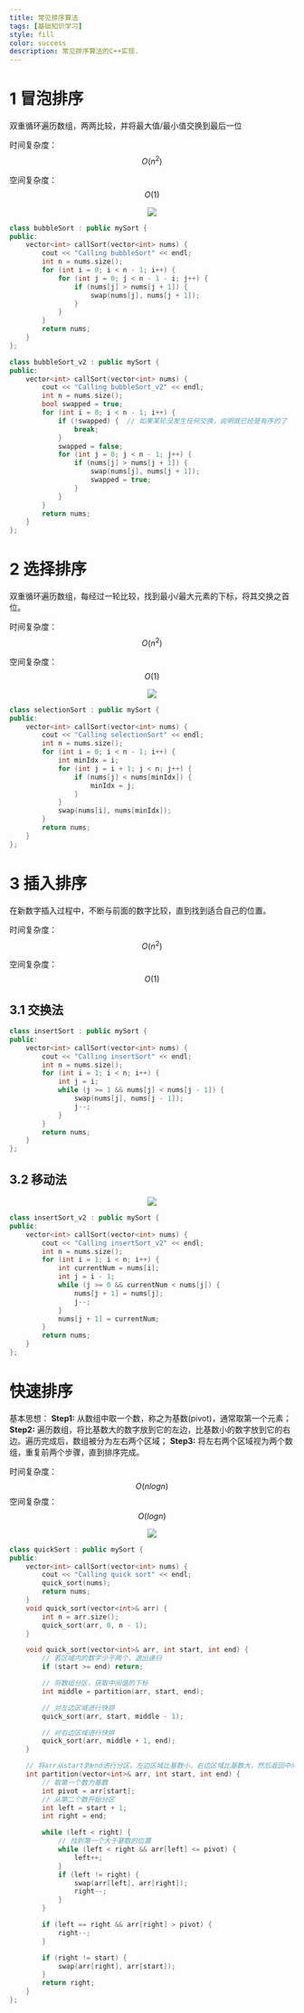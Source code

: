 ```yaml
---
title: 常见排序算法
tags: [基础知识学习]
style: fill
color: success
description: 常见排序算法的C++实现.
---
```



# 1 冒泡排序

双重循环遍历数组，两两比较，并将最大值/最小值交换到最后一位

时间复杂度：$$ O(n^{2}) $$

空间复杂度：$$ O(1) $$

<div align=center>
<img src="/blog_resources/sort_algorithm/bubble.gif" />
</div>

```C++
class bubbleSort : public mySort {
public:
	vector<int> callSort(vector<int> nums) {
		cout << "Calling bubbleSort" << endl;
		int n = nums.size();
		for (int i = 0; i < n - 1; i++) {
			for (int j = 0; j < n - 1 - i; j++) {
				if (nums[j] > nums[j + 1]) {
					swap(nums[j], nums[j + 1]);
				}
			}
		}
		return nums;
	}
};

class bubbleSort_v2 : public mySort {
public:
	vector<int> callSort(vector<int> nums) {
		cout << "Calling bubbleSort_v2" << endl;
		int n = nums.size();
		bool swapped = true;
		for (int i = 0; i < n - 1; i++) {
			if (!swapped) {  // 如果某轮没发生任何交换，说明就已经是有序的了
				break;
			}
			swapped = false;
			for (int j = 0; j < n - 1; j++) {
				if (nums[j] > nums[j + 1]) {
					swap(nums[j], nums[j + 1]);
					swapped = true;
				}
			}
		}
		return nums;
	}
};
```

# 2 选择排序

双重循环遍历数组，每经过一轮比较，找到最小/最大元素的下标，将其交换之首位。

时间复杂度：$$ O(n^{2}) $$

空间复杂度：$$ O(1) $$

<div align=center>
<img src="/blog_resources/sort_algorithm/selection.gif" />
</div>

```C++
class selectionSort : public mySort {
public:
	vector<int> callSort(vector<int> nums) {
		cout << "Calling selectionSort" << endl;
		int n = nums.size();
		for (int i = 0; i < n - 1; i++) {
			int minIdx = i;
			for (int j = i + 1; j < n; j++) {
				if (nums[j] < nums[minIdx]) {
					minIdx = j;
				}
			}
			swap(nums[i], nums[minIdx]);
		}
		return nums;
	}
};
```

# 3 插入排序

在新数字插入过程中，不断与前面的数字比较，直到找到适合自己的位置。

时间复杂度：$$ O(n^{2}) $$

空间复杂度：$$ O(1) $$

## 3.1 交换法

```C++
class insertSort : public mySort {
public:
	vector<int> callSort(vector<int> nums) {
		cout << "Calling insertSort" << endl;
		int n = nums.size();
		for (int i = 1; i < n; i++) {
			int j = i;
			while (j >= 1 && nums[j] < nums[j - 1]) {
				swap(nums[j], nums[j - 1]);
				j--;
			}
		}
		return nums;
	}
};
```

## 3.2 移动法

<div align=center>
<img src="/blog_resources/sort_algorithm/insert.gif" />
</div>

```C++
class insertSort_v2 : public mySort {
public:
	vector<int> callSort(vector<int> nums) {
		cout << "Calling insertSort_v2" << endl;
		int n = nums.size();
		for (int i = 1; i < n; i++) {
			int currentNum = nums[i];
			int j = i - 1;
			while (j >= 0 && currentNum < nums[j]) {
				nums[j + 1] = nums[j];
				j--;
			}
			nums[j + 1] = currentNum;
		}
		return nums;
	}
};
```


# 快速排序

基本思想：
    **Step1:** 从数组中取一个数，称之为基数(pivot)，通常取第一个元素； 
    **Step2:** 遍历数组，将比基数大的数字放到它的左边，比基数小的数字放到它的右边。遍历完成后，数组被分为左右两个区域；
    **Step3:** 将左右两个区域视为两个数组，重复前两个步骤，直到排序完成。

时间复杂度：$$ O(nlogn) $$
空间复杂度：$$ O(logn) $$

<div align=center>
<img src="/blog_resources/sort_algorithm/quick.gif" />
</div>

```C++
class quickSort : public mySort {
public:
	vector<int> callSort(vector<int> nums) {
		cout << "Calling quick sort" << endl;
		quick_sort(nums);
		return nums;
	}
	void quick_sort(vector<int>& arr) {
		int n = arr.size();
		quick_sort(arr, 0, n - 1);
	}

	void quick_sort(vector<int>& arr, int start, int end) {
		// 若区域内的数字少于两个，退出递归
		if (start >= end) return;

		// 将数组分区，获取中间值的下标
		int middle = partition(arr, start, end);

		// 对左边区域进行快排
		quick_sort(arr, start, middle - 1);

		// 对右边区域进行快排
		quick_sort(arr, middle + 1, end);
	}

	// 将arr从start到end进行分区，左边区域比基数小，右边区域比基数大，然后返回中间值的下标
	int partition(vector<int>& arr, int start, int end) {
		// 取第一个数为基数
		int pivot = arr[start];
		// 从第二个数开始分区
		int left = start + 1;
		int right = end;

		while (left < right) {
			// 找到第一个大于基数的位置
			while (left < right && arr[left] <= pivot) {
				left++;
			}
			if (left != right) {
				swap(arr[left], arr[right]);
				right--;
			}
		}

		if (left == right && arr[right] > pivot) {
			right--;
		}

		if (right != start) {
			swap(arr[right], arr[start]);
		}
		return right;
	}
};
```
